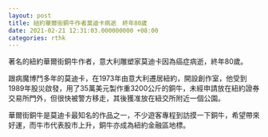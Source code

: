 ```yaml
---
layout: post
title: 紐約華爾街銅牛作者莫迪卡病逝　終年80歲
date: 2021-02-21 12:31:03.000000000 +08:00
categories: rthk
---
```


著名的紐約華爾街銅牛作者，意大利雕塑家莫迪卡因為癌症病逝，終年80歲。

跟病魔博鬥多年的莫迪卡，在1973年由意大利遷居紐約，開設創作室，他受到1989年股災啟發，用了35萬美元製作重3200公斤的銅牛，未經申請放在紐約證券交易所門外，但很快被警方移走，其後獲准放在紐交所附近一個公園。

華爾街銅牛是莫迪卡最知名的作品之一，不少遊客專程到訪摸一下銅牛，希望帶來好運，而牛市代表股市上升，銅牛亦成為紐約金融區地標。
